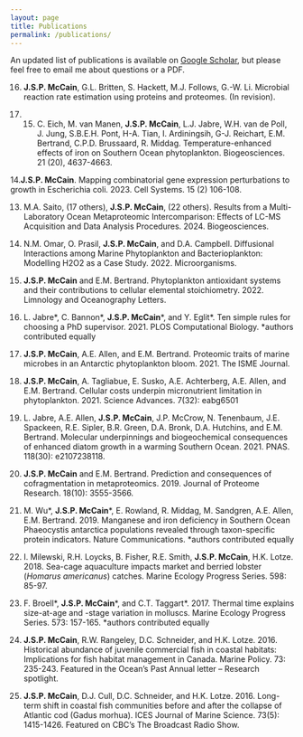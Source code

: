 ```yaml
---
layout: page
title: Publications
permalink: /publications/
---
```


An updated list of publications is available on [Google Scholar](https://scholar.google.ca/citations?user=kXQUQxEAAAAJ&hl=en), but please feel free to email me about questions or a PDF.

16. __J.S.P. McCain__, G.L. Britten, S. Hackett, M.J. Follows, G.-W. Li. Microbial reaction rate estimation using proteins and proteomes. (In revision).

15. 15. C. Eich, M. van Manen, __J.S.P. McCain__, L.J. Jabre, W.H. van de Poll, J. Jung, S.B.E.H. Pont, H-A. Tian, I. Ardiningsih, G-J. Reichart, E.M. Bertrand, C.P.D. Brussaard, R. Middag. 
Temperature-enhanced effects of iron on Southern Ocean phytoplankton. Biogeosciences. 21 (20), 4637-4663.

14.__J.S.P. McCain__. Mapping combinatorial gene expression perturbations to growth in Escherichia coli. 2023. Cell Systems. 15 (2) 106-108.

13. M.A. Saito, (17 others), __J.S.P. McCain__, (22 others). Results from a Multi-Laboratory Ocean Metaproteomic Intercomparison: Effects of LC-MS Acquisition and Data 
Analysis Procedures. 2024. Biogeosciences.

12. N.M. Omar, O. Prasil, __J.S.P. McCain__, and D.A. Campbell. Diffusional Interactions among Marine Phytoplankton and Bacterioplankton: Modelling H2O2 as a Case 
Study. 2022. Microorganisms.

11. __J.S.P. McCain__ and E.M. Bertrand. Phytoplankton antioxidant systems and their contributions to cellular elemental stoichiometry. 2022. Limnology and Oceanography 
Letters.

10. L. Jabre\*, C. Bannon\*, __J.S.P. McCain__\*, and Y. Eglit\*. Ten simple rules for choosing a PhD supervisor. 2021. PLOS Computational Biology. \*authors contributed equally

9. __J.S.P. McCain__, A.E. Allen, and E.M. Bertrand. Proteomic traits of marine microbes in an Antarctic phytoplankton bloom. 2021. The ISME Journal.

8. __J.S.P. McCain__, A. Tagliabue, E. Susko, A.E. Achterberg, A.E. Allen, and E.M. Bertrand. Cellular costs underpin micronutrient limitation in phytoplankton. 2021. Science Advances. 7(32): eabg6501

7. L. Jabre, A.E. Allen, __J.S.P. McCain__, J.P. McCrow, N. Tenenbaum, J.E. Spackeen, R.E. Sipler, B.R. Green, D.A. Bronk, D.A. Hutchins, and E.M. Bertrand. Molecular underpinnings and biogeochemical consequences of enhanced diatom growth in a warming Southern Ocean. 2021. PNAS. 118(30): e2107238118.

6. __J.S.P. McCain__ and E.M. Bertrand. Prediction and consequences of cofragmentation in metaproteomics. 2019. Journal of Proteome Research. 18(10): 3555-3566.

5. M. Wu\*, __J.S.P. McCain__\*, E. Rowland, R. Middag, M. Sandgren, A.E. Allen, E.M. Bertrand. 2019. Manganese and iron deficiency in Southern Ocean Phaeocystis antarctica populations revealed through taxon-specific protein indicators. Nature Communications. \*authors contributed equally

4. I. Milewski, R.H. Loycks, B. Fisher, R.E. Smith, __J.S.P. McCain__, H.K. Lotze. 2018. Sea-cage aquaculture impacts market and berried lobster (*Homarus americanus*) catches. Marine Ecology Progress Series. 598: 85-97.

3. F. Broell\*, __J.S.P. McCain__\*, and C.T. Taggart\*. 2017. Thermal time explains size-at-age and -stage variation in molluscs. Marine Ecology Progress Series. 573: 157-165. \*authors contributed equally

2. __J.S.P. McCain__, R.W. Rangeley, D.C. Schneider, and H.K. Lotze. 2016. Historical abundance of juvenile commercial fish in coastal habitats: Implications for fish habitat management in Canada. Marine Policy. 73: 235-243. Featured in the Ocean’s Past Annual letter – Research spotlight. 

1. __J.S.P. McCain__, D.J. Cull, D.C. Schneider, and H.K. Lotze. 2016. Long-term shift in coastal fish communities before and after the collapse of Atlantic cod (Gadus morhua). ICES Journal of Marine Science. 73(5): 1415-1426. Featured on CBC’s The Broadcast Radio Show. 
